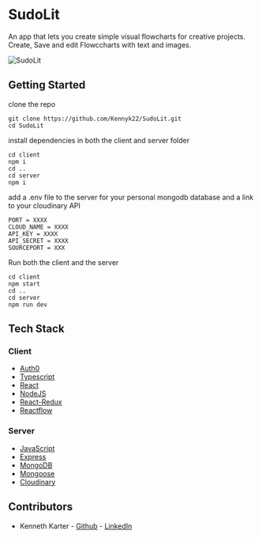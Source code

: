 # SudoLit

An app that lets you create simple visual flowcharts for creative projects. Create, Save and edit Flowccharts with text and images.
    
![SudoLit](https://user-images.githubusercontent.com/114926465/218268179-6799f273-f1b1-4d09-99e9-271b4a1dd41f.jpg)

## Getting Started
clone the repo
```
git clone https://github.com/Kennyk22/SudoLit.git
cd SudoLit
```

install dependencies in both the client and server folder
```
cd client
npm i
cd ..
cd server
npm i
```

add a .env file to the server for your personal mongodb database and a link to your cloudinary API
```
PORT = XXXX
CLOUD_NAME = XXXX
API_KEY = XXXX
API_SECRET = XXXX
SOURCEPORT = XXX
```

Run  both the client and the server
```
cd client
npm start
cd ..
cd server
npm run dev
```

## Tech Stack
### Client
* [Auth0](https://auth0.com/)
* [Typescript](https://www.typescriptlang.org/)
* [React](https://reactjs.org/)
* [NodeJS](https://nodejs.org/en/)
* [React-Redux](https://react-redux.js.org/)
* [Reactflow](https://reactflow.dev/)
### Server
* [JavaScript](https://www.javascript.com/)
* [Express](https://expressjs.com/)
* [MongoDB](https://www.mongodb.com/)
* [Mongoose](https://mongoosejs.com/)
* [Cloudinary](https://cloudinary.com/)


## Contributors
* Kenneth Karter - [Github](https://github.com/Kennyk22) - [LinkedIn](https://www.linkedin.com/in/kenneth-karter-253a89265/)
